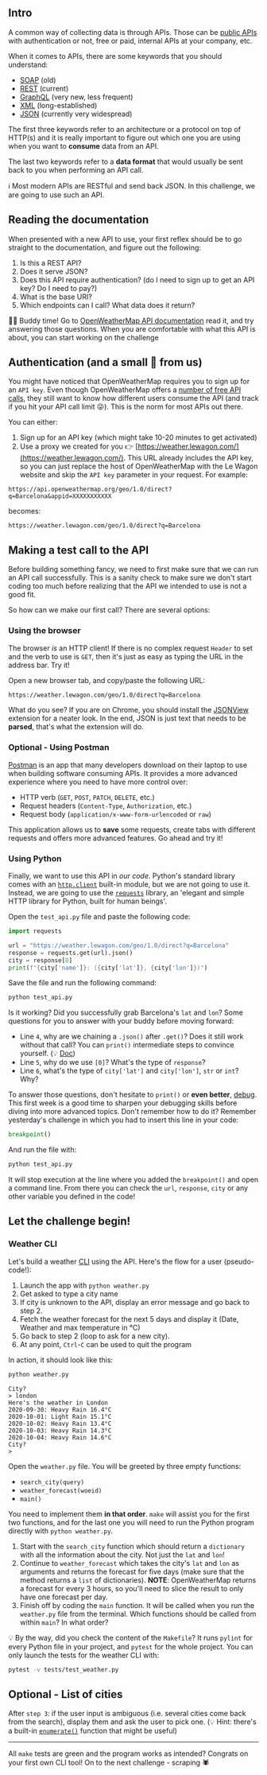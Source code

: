 ## Intro

A common way of collecting data is through APIs. Those can be [public APIs](https://github.com/public-apis/public-apis) with authentication or not, free or paid, internal APIs at your company, etc.

When it comes to APIs, there are some keywords that you should understand:

- [SOAP](https://en.wikipedia.org/wiki/SOAP) (old)
- [REST](https://en.wikipedia.org/wiki/Representational_state_transfer) (current)
- [GraphQL](https://en.wikipedia.org/wiki/GraphQL) (very new, less frequent)
- [XML](https://en.wikipedia.org/wiki/XML) (long-established)
- [JSON](https://en.wikipedia.org/wiki/JSON) (currently very widespread)

The first three keywords refer to an architecture or a protocol on top of HTTP(s) and it is really important to figure out which one you are using when you want to **consume** data from an API.

The last two keywords refer to a **data format** that would usually be sent back to you when performing an API call.

ℹ️ Most modern APIs are RESTful and send back JSON. In this challenge, we are going to use such an API.

## Reading the documentation

When presented with a new API to use, your first reflex should be to go straight to the documentation, and figure out the following:

1. Is this a REST API?
1. Does it serve JSON?
1. Does this API require authentication? (do I need to sign up to get an API key? Do I need to pay?)
1. What is the base URI?
1. Which endpoints can I call? What data does it return?

👯‍♂️ Buddy time! Go to [OpenWeatherMap API documentation](https://openweathermap.org/api) read it, and try answering those questions. When you are comfortable with what this API is about, you can start working on the challenge

## Authentication (and a small 🎁 from us)

You might have noticed that OpenWeatherMap requires you to sign up for an `API key`. Even though OpenWeatherMap offers a [number of free API calls](https://openweathermap.org/price), they still want to know how different users consume the API (and track if you hit your API call limit 😜). This is the norm for most APIs out there.

You can either:

1. Sign up for an API key (which might take 10-20 minutes to get activated)
2. Use a proxy we created for you 👉 [https://weather.lewagon.com/](https://weather.lewagon.com/). This URL already includes the API key, so you can just replace the host of OpenWeatherMap with the Le Wagon website and skip the `API key` parameter in your request. For example:

`https://api.openweathermap.org/geo/1.0/direct?q=Barcelona&appid=XXXXXXXXXXX`

becomes:

`https://weather.lewagon.com/geo/1.0/direct?q=Barcelona`

## Making a test call to the API

Before building something fancy, we need to first make sure that we can run an API call successfully. This is a sanity check to make sure we don't start coding too much before realizing that the API we intended to use is not a good fit.

So how can we make our first call? There are several options:

### Using the browser

The browser _is_ an HTTP client! If there is no complex request `Header` to set and the verb to use is `GET`, then it's just as easy as typing the URL in the address bar. Try it!

Open a new browser tab, and copy/paste the following URL:

```bash
https://weather.lewagon.com/geo/1.0/direct?q=Barcelona
```

What do you see? If you are on Chrome, you should install the [JSONView](https://chrome.google.com/webstore/detail/jsonview/chklaanhfefbnpoihckbnefhakgolnmc) extension for a neater look. In the end, JSON is just text that needs to be **parsed**, that's what the extension will do.

### Optional - Using Postman

[Postman](https://www.getpostman.com/) is an app that many developers download on their laptop to use when building software consuming APIs. It provides a more advanced experience where you need to have more control over:

- HTTP verb (`GET`, `POST`, `PATCH`, `DELETE`, etc.)
- Request headers (`Content-Type`, `Authorization`, etc.)
- Request body (`application/x-www-form-urlencoded` or `raw`)

This application allows us to **save** some requests, create tabs with different requests and offers more advanced features. Go ahead and try it!

### Using Python

Finally, we want to use this API in _our code_. Python's standard library comes with an [`http.client`](https://docs.python.org/3/library/http.client.html) built-in module, but we are not going to use it. Instead, we are going to use the [`requests`](https://requests.readthedocs.io) library, an 'elegant and simple HTTP library for Python, built for human beings'.

Open the `test_api.py` file and paste the following code:

```python
import requests

url = "https://weather.lewagon.com/geo/1.0/direct?q=Barcelona"
response = requests.get(url).json()
city = response[0]
print(f"{city['name']}: ({city['lat']}, {city['lon']})")
```

Save the file and run the following command:

```bash
python test_api.py
```

Is it working? Did you successfully grab Barcelona's `lat` and `lon`? Some questions for you to answer with your buddy before moving forward:

- Line `4`, why are we chaining a `.json()` after `.get()`? Does it still work without that call? You can `print()` intermediate steps to convince yourself. (💡 [Doc](https://requests.readthedocs.io/en/master/user/quickstart/#json-response-content))
- Line `5`, why do we use `[0]`? What's the type of `response`?
- Line `6`, what's the type of `city['lat']` and `city['lon']`, `str` or `int`? Why?

To answer those questions, don't hesitate to `print()` or **even better**, [debug](https://pypi.org/project/ipdb/). This first week is a good time to sharpen your debugging skills before diving into more advanced topics. Don't remember how to do it? Remember yesterday's challenge in which you had to insert this line in your code:

```python
breakpoint()
```

And run the file with:

```bash
python test_api.py
```

It will stop execution at the line where you added the `breakpoint()` and open a command line. From there you can check the `url`, `response`, `city` or any other variable you defined in the code!


## Let the challenge begin!

### Weather CLI

Let's build a weather [CLI](https://en.wikipedia.org/wiki/Command-line_interface) using the API. Here's the flow for a user (pseudo-code!):

1. Launch the app with `python weather.py`
2. Get asked to type a city name
3. If city is unknown to the API, display an error message and go back to step 2.
4. Fetch the weather forecast for the next 5 days and display it (Date, Weather and max temperature in °C)
5. Go back to step 2 (loop to ask for a new city).
6. At any point, `Ctrl`-`C` can be used to quit the program

In action, it should look like this:

```bash
python weather.py
```

```text
City?
> london
Here's the weather in London
2020-09-30: Heavy Rain 16.4°C
2020-10-01: Light Rain 15.1°C
2020-10-02: Heavy Rain 13.4°C
2020-10-03: Heavy Rain 14.3°C
2020-10-04: Heavy Rain 14.6°C
City?
>
```

Open the `weather.py` file. You will be greeted by three empty functions:

- `search_city(query)`
- `weather_forecast(woeid)`
- `main()`

You need to implement them **in that order**. `make` will assist you for the first two functions, and for the last one you will need to run the Python program directly with `python weather.py`.

1. Start with the `search_city` function which should return a `dictionary` with all the information about the city. Not just the `lat` and `lon`!
2. Continue to `weather_forecast` which takes the city's `lat` and `lon` as arguments and returns the forecast for five days (make sure that the method returns a `list` of dictionaries). **NOTE**: OpenWeatherMap returns a forecast for every 3 hours, so you'll need to slice the result to only have one forecast per day.
3. Finish off by coding the `main` function. It will be called when you run the `weather.py` file from the terminal. Which functions should be called from within `main`? In what order?

💡 By the way, did you check the content of the `Makefile`? It runs `pylint` for every Python file in your project, and `pytest` for the whole project. You can only launch the tests for the weather CLI with:

```bash
pytest -v tests/test_weather.py
```

## Optional - List of cities

After `step 3`: if the user input is ambiguous (i.e. several cities come back from the search), display them and ask the user to pick one. (💡 Hint: there's a built-in [`enumerate()`](https://docs.python.org/3/library/functions.html#enumerate) function that might be useful)


---

All `make` tests are green and the program works as intended? Congrats on your first own CLI tool! On to the next challenge - scraping 🕷️
